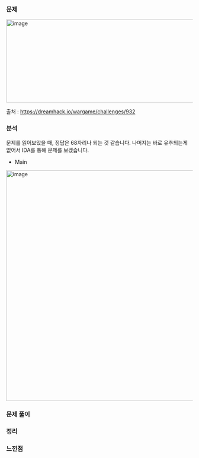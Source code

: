 ### 문제

<img width="816" height="224" alt="image" src="https://github.com/user-attachments/assets/6d98346f-4e70-4fce-8500-bb221e4b816d" />

출처 : https://dreamhack.io/wargame/challenges/932

### 분석

문제를 읽어보았을 때, 정답은 68자리나 되는 것 같습니다. 나머지는 바로 유추되는게 없어서 IDA를 통해 문제를 보겠습니다.


* Main

<img width="618" height="622" alt="image" src="https://github.com/user-attachments/assets/79390821-e5d5-49db-bad5-3f3dde7278f4" />



### 문제 풀이


### 정리


### 느낀점
